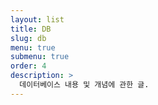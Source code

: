 ```yaml
---
layout: list
title: DB
slug: db
menu: true
submenu: true
order: 4
description: >
  데이터베이스 내용 및 개념에 관한 글.  
---
```

